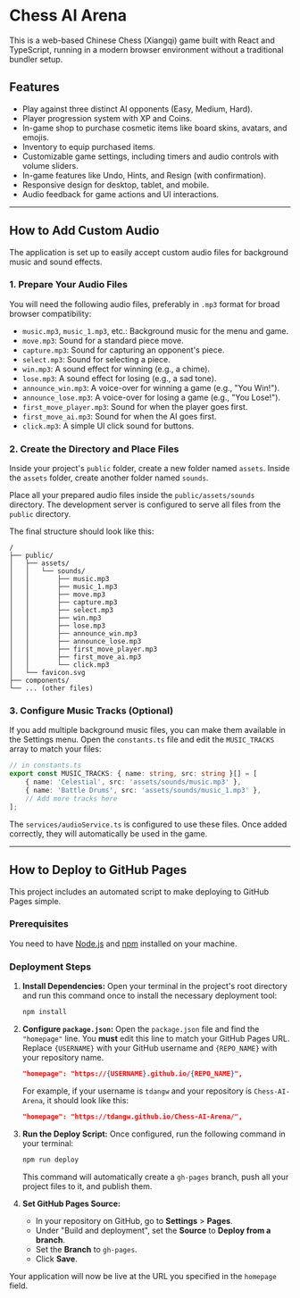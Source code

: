# Chess AI Arena

This is a web-based Chinese Chess (Xiangqi) game built with React and TypeScript, running in a modern browser environment without a traditional bundler setup.

## Features

- Play against three distinct AI opponents (Easy, Medium, Hard).
- Player progression system with XP and Coins.
- In-game shop to purchase cosmetic items like board skins, avatars, and emojis.
- Inventory to equip purchased items.
- Customizable game settings, including timers and audio controls with volume sliders.
- In-game features like Undo, Hints, and Resign (with confirmation).
- Responsive design for desktop, tablet, and mobile.
- Audio feedback for game actions and UI interactions.

---

## How to Add Custom Audio

The application is set up to easily accept custom audio files for background music and sound effects.

### 1. Prepare Your Audio Files

You will need the following audio files, preferably in `.mp3` format for broad browser compatibility:

- `music.mp3`, `music_1.mp3`, etc.: Background music for the menu and game.
- `move.mp3`: Sound for a standard piece move.
- `capture.mp3`: Sound for capturing an opponent's piece.
- `select.mp3`: Sound for selecting a piece.
- `win.mp3`: A sound effect for winning (e.g., a chime).
- `lose.mp3`: A sound effect for losing (e.g., a sad tone).
- `announce_win.mp3`: A voice-over for winning a game (e.g., "You Win!").
- `announce_lose.mp3`: A voice-over for losing a game (e.g., "You Lose!").
- `first_move_player.mp3`: Sound for when the player goes first.
- `first_move_ai.mp3`: Sound for when the AI goes first.
- `click.mp3`: A simple UI click sound for buttons.

### 2. Create the Directory and Place Files

Inside your project's `public` folder, create a new folder named `assets`. Inside the `assets` folder, create another folder named `sounds`.

Place all your prepared audio files inside the `public/assets/sounds` directory. The development server is configured to serve all files from the `public` directory.

The final structure should look like this:

```
/
├── public/
│   ├── assets/
│   │   └── sounds/
│   │       ├── music.mp3
│   │       ├── music_1.mp3
│   │       ├── move.mp3
│   │       ├── capture.mp3
│   │       ├── select.mp3
│   │       ├── win.mp3
│   │       ├── lose.mp3
│   │       ├── announce_win.mp3
│   │       ├── announce_lose.mp3
│   │       ├── first_move_player.mp3
│   │       ├── first_move_ai.mp3
│   │       └── click.mp3
│   └── favicon.svg
├── components/
└── ... (other files)
```

### 3. Configure Music Tracks (Optional)

If you add multiple background music files, you can make them available in the Settings menu. Open the `constants.ts` file and edit the `MUSIC_TRACKS` array to match your files:

```typescript
// in constants.ts
export const MUSIC_TRACKS: { name: string, src: string }[] = [
    { name: 'Celestial', src: 'assets/sounds/music.mp3' },
    { name: 'Battle Drums', src: 'assets/sounds/music_1.mp3' },
    // Add more tracks here
];
```

The `services/audioService.ts` is configured to use these files. Once added correctly, they will automatically be used in the game.

---

## How to Deploy to GitHub Pages

This project includes an automated script to make deploying to GitHub Pages simple.

### Prerequisites

You need to have [Node.js](https://nodejs.org/) and [npm](https://www.npmjs.com/) installed on your machine.

### Deployment Steps

1.  **Install Dependencies:** Open your terminal in the project's root directory and run this command once to install the necessary deployment tool:

    ```bash
    npm install
    ```

2.  **Configure `package.json`:** Open the `package.json` file and find the `"homepage"` line. You **must** edit this line to match your GitHub Pages URL. Replace `{USERNAME}` with your GitHub username and `{REPO_NAME}` with your repository name.

    ```json
    "homepage": "https://{USERNAME}.github.io/{REPO_NAME}",
    ```

    For example, if your username is `tdangw` and your repository is `Chess-AI-Arena`, it should look like this:

    ```json
    "homepage": "https://tdangw.github.io/Chess-AI-Arena/",
    ```

3.  **Run the Deploy Script:** Once configured, run the following command in your terminal:

    ```bash
    npm run deploy
    ```

    This command will automatically create a `gh-pages` branch, push all your project files to it, and publish them.

4.  **Set GitHub Pages Source:**
    - In your repository on GitHub, go to **Settings** > **Pages**.
    - Under "Build and deployment", set the **Source** to **Deploy from a branch**.
    - Set the **Branch** to `gh-pages`.
    - Click **Save**.

Your application will now be live at the URL you specified in the `homepage` field.